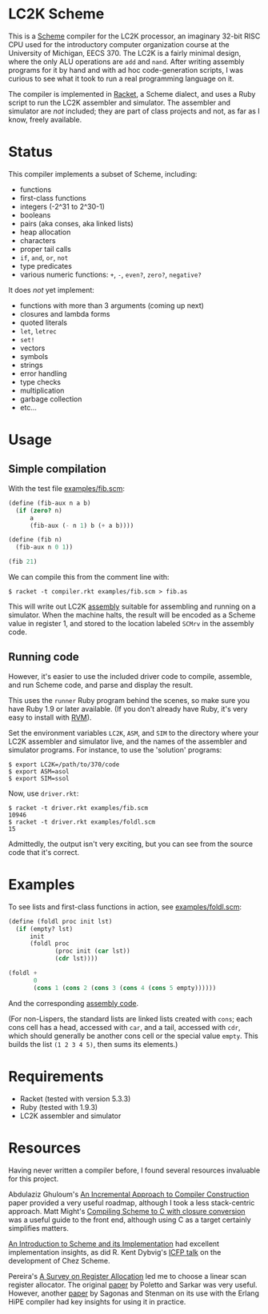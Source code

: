 # LC2K Scheme

This is a [Scheme][] compiler for the LC2K processor, an imaginary
32-bit RISC CPU used for the introductory computer organization course
at the University of Michigan, EECS 370. The LC2K is a fairly minimal
design, where the only ALU operations are `add` and `nand`. After
writing assembly programs for it by hand and with ad hoc
code-generation scripts, I was curious to see what it took to run a
real programming language on it.

The compiler is implemented in [Racket][], a Scheme dialect, and uses
a Ruby script to run the LC2K assembler and simulator. The assembler
and simulator are *not* included; they are part of class projects and
not, as far as I know, freely available.

# Status

This compiler implements a subset of Scheme, including:

- functions
- first-class functions
- integers (-2^31 to 2^30-1)
- booleans
- pairs (aka conses, aka linked lists)
- heap allocation
- characters
- proper tail calls
- `if`, `and`, `or`, `not`
- type predicates
- various numeric functions: `+`, `-`, `even?`, `zero?`, `negative?`

It does *not* yet implement:

- functions with more than 3 arguments (coming up next)
- closures and lambda forms
- quoted literals
- `let`, `letrec`
- `set!`
- vectors
- symbols
- strings
- error handling
- type checks
- multiplication
- garbage collection
- etc...

# Usage

## Simple compilation

With the test file [examples/fib.scm](examples/fib.scm):

```scheme
(define (fib-aux n a b)
  (if (zero? n)
      a
      (fib-aux (- n 1) b (+ a b))))

(define (fib n)
  (fib-aux n 0 1))

(fib 21)
```

We can compile this from the comment line with:

    $ racket -t compiler.rkt examples/fib.scm > fib.as

This will write out LC2K [assembly](examples/fib.as) suitable for
assembling and running on a simulator. When the machine halts, the
result will be encoded as a Scheme value in register 1, and stored to
the location labeled `SCMrv` in the assembly code.

## Running code

However, it's easier to use the included driver code to compile,
assemble, and run Scheme code, and parse and display the result.

This uses the `runner` Ruby program behind the scenes, so make sure
you have Ruby 1.9 or later available. (If you don't already have Ruby,
it's very easy to install with [RVM][]).

Set the environment variables `LC2K`, `ASM`, and `SIM` to the
directory where your LC2K assembler and simulator live, and the names
of the assembler and simulator programs. For instance, to use the
'solution' programs:

    $ export LC2K=/path/to/370/code
    $ export ASM=asol
    $ export SIM=ssol

Now, use `driver.rkt`:

    $ racket -t driver.rkt examples/fib.scm
    10946
    $ racket -t driver.rkt examples/foldl.scm
    15

Admittedly, the output isn't very exciting, but you can see from the
source code that it's correct.

# Examples

To see lists and first-class functions in action, see
[examples/foldl.scm](examples/foldl.scm):

```scheme
(define (foldl proc init lst)
  (if (empty? lst)
      init
      (foldl proc
             (proc init (car lst))
             (cdr lst))))

(foldl +
       0
       (cons 1 (cons 2 (cons 3 (cons 4 (cons 5 empty))))))
```

And the corresponding [assembly code](examples/foldl.scm).

(For non-Lispers, the standard lists are linked lists created with
`cons`; each cons cell has a head, accessed with `car`, and a tail,
accessed with `cdr`, which should generally be another cons cell or
the special value `empty`. This builds the list `(1 2 3 4 5)`, then
sums its elements.)

# Requirements

- Racket (tested with version 5.3.3)
- Ruby (tested with 1.9.3)
- LC2K assembler and simulator

# Resources

Having never written a compiler before, I found several resources
invaluable for this project. 

Abdulaziz Ghuloum's
[An Incremental Approach to Compiler Construction][ghuloum-paper]
paper provided a very useful roadmap, although I took a less
stack-centric approach. Matt Might's
[Compiling Scheme to C with closure conversion][might-post] was a
useful guide to the front end, although using C as a target certainly
simplifies matters.

[An Introduction to Scheme and its Implementation][intro-scheme-impl]
had excellent implementation insights, as did R. Kent Dybvig's
[ICFP talk][dybvig-talk] on the development of Chez Scheme.

Pereira's [A Survey on Register Allocation][pereira-survey] led me to
choose a linear scan register allocator. The original
[paper][linear-scan] by Poletto and Sarkar was very useful. However,
another [paper][sagonas] by Sagonas and Stenman on its use with the
Erlang HiPE compiler had key insights for using it in practice.

[Scheme]: http://en.wikipedia.org/wiki/Scheme_(programming_language)
[Racket]: http://racket-lang.org/
[RVM]: https://rvm.io/
[ghuloum-paper]: http://scheme2006.cs.uchicago.edu/11-ghuloum.pdf
[might-post]: http://matt.might.net/articles/compiling-scheme-to-c/
[intro-scheme-impl]: http://icem-www.folkwang-hochschule.de/~finnendahl/cm_kurse/doc/schintro/schintro_toc.html
[dybvig-talk]: http://icfp06.cs.uchicago.edu/dybvig-talk.pdf
[pereira-survey]: http://compilers.cs.ucla.edu/fernando/publications/drafts/survey.pdf
[linear-scan]: http://www.seas.gwu.edu/~hchoi/teaching/cs160d/linearscan.pdf
[sagonas]: http://onlinelibrary.wiley.com/doi/10.1002/spe.533/abstract

